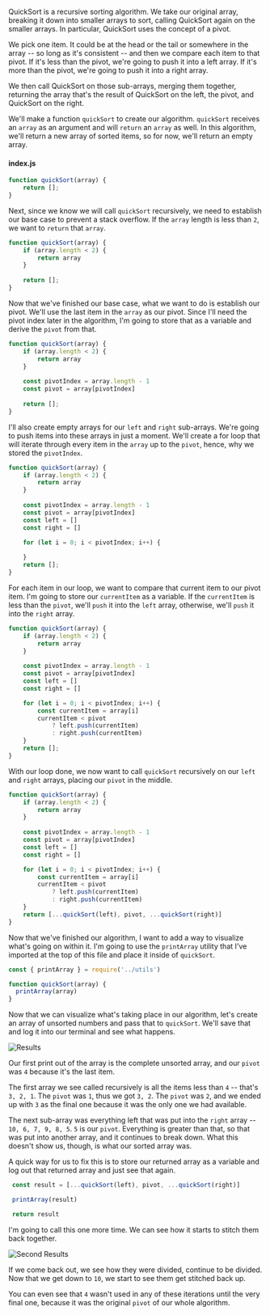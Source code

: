 QuickSort is a recursive sorting algorithm. We take our original array, breaking it down into smaller arrays to sort, calling QuickSort again on the smaller arrays. In particular, QuickSort uses the concept of a pivot.

We pick one item. It could be at the head or the tail or somewhere in the array -- so long as it's consistent -- and then we compare each item to that pivot. If it's less than the pivot, we're going to push it into a left array. If it's more than the pivot, we're going to push it into a right array.

We then call QuickSort on those sub-arrays, merging them together, returning the array that's the result of QuickSort on the left, the pivot, and QuickSort on the right.

We'll make a function `quickSort` to create our algorithm. `quickSort` receives an `array` as an argument and will `return` an `array` as well. In this algorithm, we'll return a new array of sorted items, so for now, we'll return an empty array.

#### index.js
```javascript
function quickSort(array) {
    return [];
}
```

Next, since we know we will call `quickSort` recursively, we need to establish our base case to prevent a stack overflow. If the `array` length is less than `2`, we want to `return` that `array`.

```javascript
function quickSort(array) {
    if (array.length < 2) {
        return array
    }
    
    return [];
}
```

Now that we've finished our base case, what we want to do is establish our pivot. We'll use the last item in the `array` as our pivot. Since I'll need the pivot index later in the algorithm, I'm going to store that as a variable and derive the `pivot` from that.

```javascript
function quickSort(array) {
    if (array.length < 2) {
        return array
    }
    
    const pivotIndex = array.length - 1
    const pivot = array[pivotIndex]
    
    return [];
}
```

I'll also create empty arrays for our `left` and `right` sub-arrays. We're going to push items into these arrays in just a moment. We'll create a for loop that will iterate through every item in the `array` up to the `pivot`, hence, why we stored the `pivotIndex`.

```javascript
function quickSort(array) {
    if (array.length < 2) {
        return array
    }
    
    const pivotIndex = array.length - 1
    const pivot = array[pivotIndex]
    const left = []
    const right = []

    for (let i = 0; i < pivotIndex; i++) {
    
    }
    return [];
}
```

For each item in our loop, we want to compare that current item to our pivot item. I'm going to store our `currentItem` as a variable. If the `currentItem` is less than the `pivot`, we'll `push` it into the `left` array, otherwise, we'll `push` it into the `right` array. 

```javascript
function quickSort(array) {
    if (array.length < 2) {
        return array
    }
    
    const pivotIndex = array.length - 1
    const pivot = array[pivotIndex]
    const left = []
    const right = []

    for (let i = 0; i < pivotIndex; i++) {
        const currentItem = array[i]
        currentItem < pivot 
            ? left.push(currentItem)
            : right.push(currentItem)
    }
    return [];
}
```

With our loop done, we now want to call `quickSort` recursively on our `left` and `right` arrays, placing our `pivot` in the middle.

```javascript
function quickSort(array) {
    if (array.length < 2) {
        return array
    }
    
    const pivotIndex = array.length - 1
    const pivot = array[pivotIndex]
    const left = []
    const right = []

    for (let i = 0; i < pivotIndex; i++) {
        const currentItem = array[i]
        currentItem < pivot 
            ? left.push(currentItem)
            : right.push(currentItem)
    }
    return [...quickSort(left), pivot, ...quickSort(right)]
}
```

Now that we've finished our algorithm, I want to add a way to visualize what's going on within it. I'm going to use the `printArray` utility that I've imported at the top of this file and place it inside of `quickSort`.

```javascript
const { printArray } = require('../utils')

function quickSort(array) {
  printArray(array)
}

```
Now that we can visualize what's taking place in our algorithm, let's create an array of unsorted numbers and pass that to `quickSort`. We'll save that and log it into our terminal and see what happens. 

![Results](https://res.cloudinary.com/dg3gyk0gu/image/upload/v1543429647/transcript-images/javascript-recursively-sort-an-array-in-javascript-with-quick-sort-results.png)

Our first print out of the array is the complete unsorted array, and our `pivot` was `4` because it's the last item.

The first array we see called recursively is all the items less than `4` -- that's `3, 2, 1`. The `pivot` was `1`, thus we got `3, 2`. The `pivot` was `2`, and we ended up with `3` as the final one because it was the only one we had available.

The next sub-array was everything left that was put into the `right` array -- `10, 6, 7, 9, 8, 5`. `5` is our `pivot`. Everything is greater than that, so that was put into another array, and it continues to break down. What this doesn't show us, though, is what our sorted array was.

A quick way for us to fix this is to store our returned array as a variable and log out that returned array and just see that again. 

```javascript
 const result = [...quickSort(left), pivot, ...quickSort(right)]

 printArray(result)

 return result
```

I'm going to call this one more time. We can see how it starts to stitch them back together.

![Second Results](https://res.cloudinary.com/dg3gyk0gu/image/upload/v1543429648/transcript-images/javascript-recursively-sort-an-array-in-javascript-with-quick-sort-2nd-results.png)

If we come back out, we see how they were divided, continue to be divided. Now that we get down to `10`, we start to see them get stitched back up.

You can even see that `4` wasn't used in any of these iterations until the very final one, because it was the original `pivot` of our whole algorithm.

